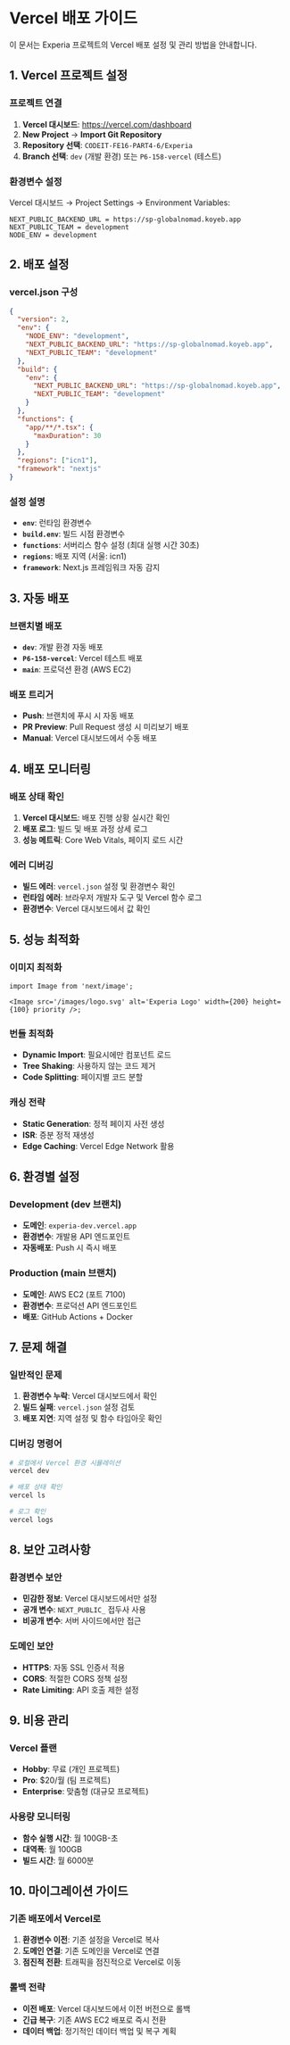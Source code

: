 # Vercel 배포 가이드

이 문서는 Experia 프로젝트의 Vercel 배포 설정 및 관리 방법을 안내합니다.

## 1. Vercel 프로젝트 설정

### **프로젝트 연결**

1. **Vercel 대시보드**: https://vercel.com/dashboard
2. **New Project** → **Import Git Repository**
3. **Repository 선택**: `CODEIT-FE16-PART4-6/Experia`
4. **Branch 선택**: `dev` (개발 환경) 또는 `P6-158-vercel` (테스트)

### **환경변수 설정**

Vercel 대시보드 → Project Settings → Environment Variables:

```
NEXT_PUBLIC_BACKEND_URL = https://sp-globalnomad.koyeb.app
NEXT_PUBLIC_TEAM = development
NODE_ENV = development
```

## 2. 배포 설정

### **vercel.json 구성**

```json
{
  "version": 2,
  "env": {
    "NODE_ENV": "development",
    "NEXT_PUBLIC_BACKEND_URL": "https://sp-globalnomad.koyeb.app",
    "NEXT_PUBLIC_TEAM": "development"
  },
  "build": {
    "env": {
      "NEXT_PUBLIC_BACKEND_URL": "https://sp-globalnomad.koyeb.app",
      "NEXT_PUBLIC_TEAM": "development"
    }
  },
  "functions": {
    "app/**/*.tsx": {
      "maxDuration": 30
    }
  },
  "regions": ["icn1"],
  "framework": "nextjs"
}
```

### **설정 설명**

- **`env`**: 런타임 환경변수
- **`build.env`**: 빌드 시점 환경변수
- **`functions`**: 서버리스 함수 설정 (최대 실행 시간 30초)
- **`regions`**: 배포 지역 (서울: icn1)
- **`framework`**: Next.js 프레임워크 자동 감지

## 3. 자동 배포

### **브랜치별 배포**

- **`dev`**: 개발 환경 자동 배포
- **`P6-158-vercel`**: Vercel 테스트 배포
- **`main`**: 프로덕션 환경 (AWS EC2)

### **배포 트리거**

- **Push**: 브랜치에 푸시 시 자동 배포
- **PR Preview**: Pull Request 생성 시 미리보기 배포
- **Manual**: Vercel 대시보드에서 수동 배포

## 4. 배포 모니터링

### **배포 상태 확인**

1. **Vercel 대시보드**: 배포 진행 상황 실시간 확인
2. **배포 로그**: 빌드 및 배포 과정 상세 로그
3. **성능 메트릭**: Core Web Vitals, 페이지 로드 시간

### **에러 디버깅**

- **빌드 에러**: `vercel.json` 설정 및 환경변수 확인
- **런타임 에러**: 브라우저 개발자 도구 및 Vercel 함수 로그
- **환경변수**: Vercel 대시보드에서 값 확인

## 5. 성능 최적화

### **이미지 최적화**

```tsx
import Image from 'next/image';

<Image src='/images/logo.svg' alt='Experia Logo' width={200} height={100} priority />;
```

### **번들 최적화**

- **Dynamic Import**: 필요시에만 컴포넌트 로드
- **Tree Shaking**: 사용하지 않는 코드 제거
- **Code Splitting**: 페이지별 코드 분할

### **캐싱 전략**

- **Static Generation**: 정적 페이지 사전 생성
- **ISR**: 증분 정적 재생성
- **Edge Caching**: Vercel Edge Network 활용

## 6. 환경별 설정

### **Development (dev 브랜치)**

- **도메인**: `experia-dev.vercel.app`
- **환경변수**: 개발용 API 엔드포인트
- **자동배포**: Push 시 즉시 배포

### **Production (main 브랜치)**

- **도메인**: AWS EC2 (포트 7100)
- **환경변수**: 프로덕션 API 엔드포인트
- **배포**: GitHub Actions + Docker

## 7. 문제 해결

### **일반적인 문제**

1. **환경변수 누락**: Vercel 대시보드에서 확인
2. **빌드 실패**: `vercel.json` 설정 검토
3. **배포 지연**: 지역 설정 및 함수 타임아웃 확인

### **디버깅 명령어**

```bash
# 로컬에서 Vercel 환경 시뮬레이션
vercel dev

# 배포 상태 확인
vercel ls

# 로그 확인
vercel logs
```

## 8. 보안 고려사항

### **환경변수 보안**

- **민감한 정보**: Vercel 대시보드에서만 설정
- **공개 변수**: `NEXT_PUBLIC_` 접두사 사용
- **비공개 변수**: 서버 사이드에서만 접근

### **도메인 보안**

- **HTTPS**: 자동 SSL 인증서 적용
- **CORS**: 적절한 CORS 정책 설정
- **Rate Limiting**: API 호출 제한 설정

## 9. 비용 관리

### **Vercel 플랜**

- **Hobby**: 무료 (개인 프로젝트)
- **Pro**: $20/월 (팀 프로젝트)
- **Enterprise**: 맞춤형 (대규모 프로젝트)

### **사용량 모니터링**

- **함수 실행 시간**: 월 100GB-초
- **대역폭**: 월 100GB
- **빌드 시간**: 월 6000분

## 10. 마이그레이션 가이드

### **기존 배포에서 Vercel로**

1. **환경변수 이전**: 기존 설정을 Vercel로 복사
2. **도메인 연결**: 기존 도메인을 Vercel로 연결
3. **점진적 전환**: 트래픽을 점진적으로 Vercel로 이동

### **롤백 전략**

- **이전 배포**: Vercel 대시보드에서 이전 버전으로 롤백
- **긴급 복구**: 기존 AWS EC2 배포로 즉시 전환
- **데이터 백업**: 정기적인 데이터 백업 및 복구 계획
